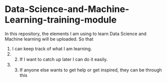 # Data-Science-and-Machine-Learning-training-module
In this repository, the elements I am using to learn Data Science and Machine learning will be uploaded. So that 

1. I can keep track of what I am learning.
2. 2. If I want to catch up later I can do it easily.
3.  3. If anyone else wants to get help or get inspired, they can be through this
